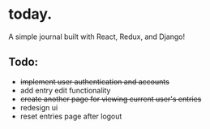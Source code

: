 # today.
A simple journal built with React, Redux, and Django!

## Todo: 
- ~~implement user authentication and accounts~~
- add entry edit functionality 
- ~~create another page for viewing current user's entries~~
- redesign ui
- reset entries page after logout

